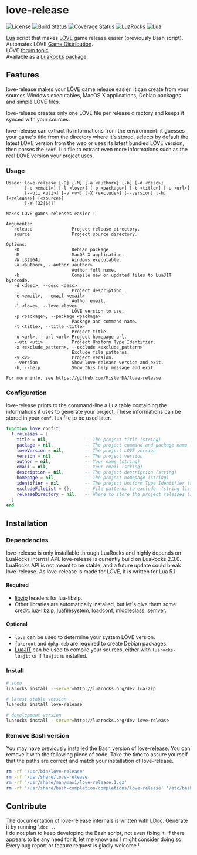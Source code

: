 # love-release
[![License](https://img.shields.io/badge/License-MIT-brightgreen.svg)](LICENSE)
[![Build Status](https://travis-ci.org/MisterDA/love-release.svg?branch=master)](https://travis-ci.org/MisterDA/love-release)
[![Coverage Status](https://coveralls.io/repos/github/MisterDA/love-release/badge.svg?branch=master)](https://coveralls.io/github/MisterDA/love-release?branch=master)
[![LuaRocks](https://img.shields.io/badge/LuaRocks-2.0.5-blue.svg)](https://luarocks.org/modules/rucikir/love-release)
![Lua](https://img.shields.io/badge/Lua-5.1%2C%20JIT-blue.svg)

[Lua][lua] script that makes [LÖVE][love] game release easier (previously Bash script).  
Automates LÖVE [Game Distribution][game_dist].  
LÖVE [forum topic][forum_topic].  
Available as a [LuaRocks][luarocks] [package][package].

## Features
love-release makes your LÖVE game release easier. It can create from your sources Windows executables, MacOS X applications, Debian packages and simple LÖVE files.

love-release creates only one LÖVE file per release directory and keeps it synced with your sources.

love-release can extract its informations from the environment: it guesses your game's title from the directory where it's stored, selects by default the latest LÖVE version from the web or uses its latest bundled LÖVE version, then parses the `conf.lua` file to extract even more informations such as the real LÖVE version your project uses.

### Usage
```
Usage: love-release [-D] [-M] [-a <author>] [-b] [-d <desc>]
       [-e <email>] [-l <love>] [-p <package>] [-t <title>] [-u <url>]
       [--uti <uti>] [-v <v>] [-X <exclude>] [--version] [-h] [<release>] [<source>]
       [-W [32|64]]

Makes LÖVE games releases easier !

Arguments:
   release               Project release directory.
   source                Project source directory.

Options:
   -D                    Debian package.
   -M                    MacOS X application.
   -W [32|64]            Windows executable.
   -a <author>, --author <author>
                         Author full name.
   -b                    Compile new or updated files to LuaJIT bytecode.
   -d <desc>, --desc <desc>
                         Project description.
   -e <email>, --email <email>
                         Author email.
   -l <love>, --love <love>
                         LÖVE version to use.
   -p <package>, --package <package>
                         Package and command name.
   -t <title>, --title <title>
                         Project title.
   -u <url>, --url <url> Project homepage url.
   --uti <uti>           Project Uniform Type Identifier.
   -x <exclude_pattern>, --exclude <exclude_pattern>
                         Exclude file patterns.
   -v <v>                Project version.
   --version             Show love-release version and exit.
   -h, --help            Show this help message and exit.

For more info, see https://github.com/MisterDA/love-release
```

### Configuration
love-release prints to the command-line a Lua table containing the informations it uses to generate your project. These informations can be stored in your `conf.lua` file to be used later.

```lua
function love.conf(t)
  t.releases = {
    title = nil,              -- The project title (string)
    package = nil,            -- The project command and package name (string)
    loveVersion = nil,        -- The project LÖVE version
    version = nil,            -- The project version
    author = nil,             -- Your name (string)
    email = nil,              -- Your email (string)
    description = nil,        -- The project description (string)
    homepage = nil,           -- The project homepage (string)
    identifier = nil,         -- The project Uniform Type Identifier (string)
    excludeFileList = {},     -- File patterns to exclude. (string list)
    releaseDirectory = nil,   -- Where to store the project releases (string)
  }
end
```

## Installation

### Dependencies
love-release is only installable through LuaRocks and highly depends on LuaRocks internal API. love-release is currently build on LuaRocks 2.3.0. LuaRocks API is not meant to be stable, and a future update could break love-release. As love-release is made for LÖVE, it is written for Lua 5.1.

#### Required
- [libzip][libzip] headers for lua-libzip.
- Other libraries are automatically installed, but let's give them some credit: [lua-libzip][lua-libzip], [luafilesystem][lfs], [loadconf][loadconf], [middleclass][middleclass], [semver][semver].

#### Optional
- `love` can be used to determine your system LÖVE version.
- `fakeroot` and `dpkg-deb` are required to create Debian packages.
- [LuaJIT][luajit] can be used to compile your sources, either with `luarocks-luajit` or if `luajit` is installed.

### Install

```sh
# sudo
luarocks install --server=http://luarocks.org/dev lua-zip

# latest stable version
luarocks install love-release

# development version
luarocks install --server=http://luarocks.org/dev love-release
```

### Remove Bash version
You may have previously installed the Bash version of love-release. You can remove it with the following piece of code. Take the time to assure yourself that the paths are correct and match your installation of love-release.

```sh
rm -rf '/usr/bin/love-release'
rm -rf '/usr/share/love-release'
rm -rf '/usr/share/man/man1/love-release.1.gz'
rm -rf '/usr/share/bash-completion/completions/love-release' '/etc/bash_completion.d/love-release'
```

## Contribute
The documentation of love-release internals is written with [LDoc][ldoc]. Generate it by running `ldoc .`.  
I do not plan to keep developing the Bash script, not even fixing it. If there appears to be any need for it, let me know and I might consider doing so.  
Every bug report or feature request is gladly welcome !

[forum_topic]: https://love2d.org/forums/viewtopic.php?t=75387
[game_dist]: https://www.love2d.org/wiki/Game_Distribution
[ldoc]: https://github.com/stevedonovan/LDoc
[lfs]: https://github.com/keplerproject/luafilesystem
[libzip]: http://www.nih.at/libzip/
[love]: https://www.love2d.org/
[lua]: http://www.lua.org/
[luajit]: http://luajit.org/
[luarocks]: https://luarocks.org/
[lua-libzip]: https://github.com/misterda/lua-zip
[loadconf]: https://github.com/Alloyed/loadconf
[middleclass]: https://github.com/kikito/middleclass
[package]: https://luarocks.org/modules/rucikir/love-release
[semver]: https://github.com/kikito/semver.lua
